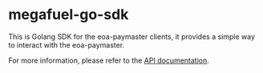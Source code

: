 # megafuel-go-sdk

This is Golang SDK for the eoa-paymaster clients, it provides a simple way to interact with the eoa-paymaster.

For more information, please refer to the [API documentation](https://docs.nodereal.io/docs/megafuel-api).
